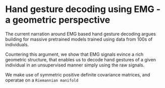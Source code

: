 # Hand gesture decoding using EMG - a geometric perspective

The current narration around EMG based hand gesture decoding argues building for massive pretrained models trained using data from 100s of individuals.

Countering this argument, we show that EMG signals evince a rich geometric structure, that enables us to decode hand gestures of a given individual in an unsupervised manner simply using the raw signals.

We make use of symmetric positive definite covariance matrices, and operatae on a `Riemannian manifold` 


